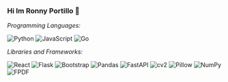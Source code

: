 ### Hi Im Ronny Portillo 👋

*Programming Languages:*

![Python](https://img.shields.io/badge/Python-3776AB?style=for-the-badge&logo=python&logoColor=white) ![JavaScript](https://img.shields.io/badge/JavaScript-F7DF1E?style=for-the-badge&logo=javascript&logoColor=black) ![Go](https://img.shields.io/badge/Go-00ADD8?style=for-the-badge&logo=go&logoColor=white)

*Libraries and Frameworks:*

![React](https://img.shields.io/badge/React-61DAFB?style=for-the-badge&logo=react&logoColor=white) ![Flask](https://img.shields.io/badge/Flask-000000?style=for-the-badge&logo=flask&logoColor=white) ![Bootstrap](https://img.shields.io/badge/Bootstrap-563D7C?style=for-the-badge&logo=bootstrap&logoColor=white)
![Pandas](https://img.shields.io/badge/Pandas-150458?style=for-the-badge&logo=pandas&logoColor=white)
![FastAPI](https://img.shields.io/badge/FastAPI-009688?style=for-the-badge&logo=fastapi&logoColor=white)
![cv2](https://img.shields.io/badge/OpenCV-5C3EE8?style=for-the-badge&logo=opencv&logoColor=white)
![Pillow](https://img.shields.io/badge/Pillow-3498DB?style=for-the-badge&logo=Pillow&logoColor=white)
![NumPy](https://img.shields.io/badge/NumPy-013243?style=for-the-badge&logo=numpy&logoColor=white)
![FPDF](https://img.shields.io/badge/FPDF-FF4136?style=for-the-badge&logoColor=white)
